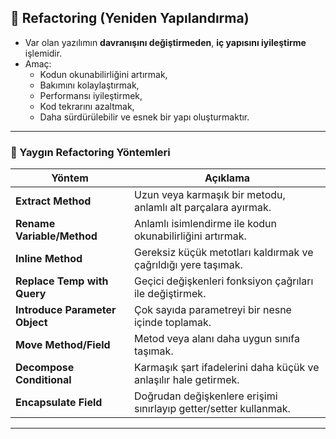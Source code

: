 ## 🧩 Refactoring (Yeniden Yapılandırma)

- Var olan yazılımın **davranışını değiştirmeden**, **iç yapısını iyileştirme** işlemidir.
- Amaç:
  - Kodun okunabilirliğini artırmak,
  - Bakımını kolaylaştırmak,
  - Performansı iyileştirmek,
  - Kod tekrarını azaltmak,
  - Daha sürdürülebilir ve esnek bir yapı oluşturmaktır.

---

### 🧪 Yaygın Refactoring Yöntemleri

| Yöntem                         | Açıklama                                                   |
|-------------------------------|------------------------------------------------------------|
| **Extract Method**             | Uzun veya karmaşık bir metodu, anlamlı alt parçalara ayırmak. |
| **Rename Variable/Method**     | Anlamlı isimlendirme ile kodun okunabilirliğini artırmak.    |
| **Inline Method**              | Gereksiz küçük metotları kaldırmak ve çağrıldığı yere taşımak.|
| **Replace Temp with Query**    | Geçici değişkenleri fonksiyon çağrıları ile değiştirmek.      |
| **Introduce Parameter Object** | Çok sayıda parametreyi bir nesne içinde toplamak.             |
| **Move Method/Field**          | Metod veya alanı daha uygun sınıfa taşımak.                    |
| **Decompose Conditional**     | Karmaşık şart ifadelerini daha küçük ve anlaşılır hale getirmek.|
| **Encapsulate Field**          | Doğrudan değişkenlere erişimi sınırlayıp getter/setter kullanmak.|

---

